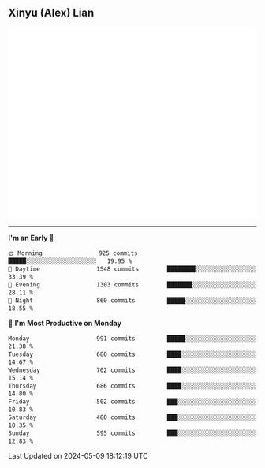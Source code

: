 ## Xinyu (Alex) Lian

!["Alex"](metrics-main.svg)

---
<!--START_SECTION:waka-->
**I'm an Early 🐤** 

```text
🌞 Morning                925 commits         █████░░░░░░░░░░░░░░░░░░░░   19.95 % 
🌆 Daytime                1548 commits        ████████░░░░░░░░░░░░░░░░░   33.39 % 
🌃 Evening                1303 commits        ███████░░░░░░░░░░░░░░░░░░   28.11 % 
🌙 Night                  860 commits         █████░░░░░░░░░░░░░░░░░░░░   18.55 % 
```
📅 **I'm Most Productive on Monday** 

```text
Monday                   991 commits         █████░░░░░░░░░░░░░░░░░░░░   21.38 % 
Tuesday                  680 commits         ████░░░░░░░░░░░░░░░░░░░░░   14.67 % 
Wednesday                702 commits         ████░░░░░░░░░░░░░░░░░░░░░   15.14 % 
Thursday                 686 commits         ████░░░░░░░░░░░░░░░░░░░░░   14.80 % 
Friday                   502 commits         ███░░░░░░░░░░░░░░░░░░░░░░   10.83 % 
Saturday                 480 commits         ███░░░░░░░░░░░░░░░░░░░░░░   10.35 % 
Sunday                   595 commits         ███░░░░░░░░░░░░░░░░░░░░░░   12.83 % 
```



 Last Updated on 2024-05-09 18:12:19 UTC
<!--END_SECTION:waka-->

